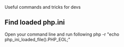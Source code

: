 Useful commands and tricks for devs

## Find loaded php.ini
Open your command line and run following
php -r "echo php_ini_loaded_file().PHP_EOL;"
